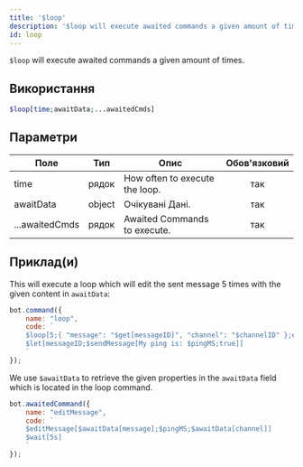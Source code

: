 ```yaml
---
title: '$loop'
description: '$loop will execute awaited commands a given amount of times.'
id: loop
---
```


`$loop` will execute awaited commands a given amount of times.

## Використання

```php
$loop[time;awaitData;...awaitedCmds]
```

## Параметри

| Поле           | Тип    | Опис                           | Обов'язковий |
| -------------- | ------ | ------------------------------ |:------------:|
| time           | рядок  | How often to execute the loop. |     так      |
| awaitData      | object | Очікувані Дані.                |     так      |
| ...awaitedCmds | рядок  | Awaited Commands to execute.   |     так      |

## Приклад(и)

This will execute a loop which will edit the sent message 5 times with the given content in `awaitData`:

```javascript
bot.command({
    name: "loop",
    code: `
    $loop[5;{ "message": "$get[messageID]", "channel": "$channelID" };editMessage]
    $let[messageID;$sendMessage[My ping is: $pingMS;true]]
    `
});
```

We use `$awaitData` to retrieve the given properties in the `awaitData` field which is located in the loop command.

```javascript
bot.awaitedCommand({
    name: "editMessage",
    code: `
    $editMessage[$awaitData[message];$pingMS;$awaitData[channel]]
    $wait[5s]
    `
});
```
